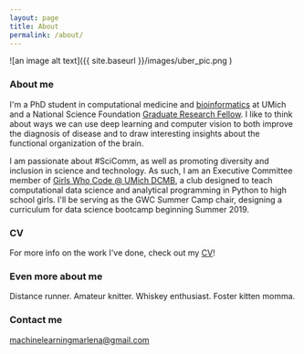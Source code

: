 ```yaml
---
layout: page
title: About
permalink: /about/
---
```


![an image alt text]({{ site.baseurl }}/images/uber_pic.png )

### About me

I'm a PhD student in computational medicine and [bioinformatics](https://medicine.umich.edu/dept/computational-medicine-bioinformatics) at UMich and a National Science Foundation [Graduate Research Fellow](https://www.nsfgrfp.org/). I like to think about ways we can use deep learning and computer vision to both improve the diagnosis of disease and to draw interesting insights about the functional organization of the brain. 

I am passionate about #SciComm, as well as promoting diversity and inclusion in science and technology. As such, I am an Executive Committee member of [Girls Who Code @ UMich DCMB](http://umich.edu/~girlswc/), a club designed to teach computational data science and analytical programming in Python to high school girls. I'll be serving as the GWC Summer Camp chair, designing a curriculum for data science bootcamp beginning Summer 2019.

### CV

For more info on the work I've done, check out my [CV](https://mlmarlena.github.io/cv/)!

### Even more about me

Distance runner. Amateur knitter. Whiskey enthusiast. Foster kitten momma.

### Contact me

[machinelearningmarlena@gmail.com](mailto:machinelearningmarlena@gmail.com)
